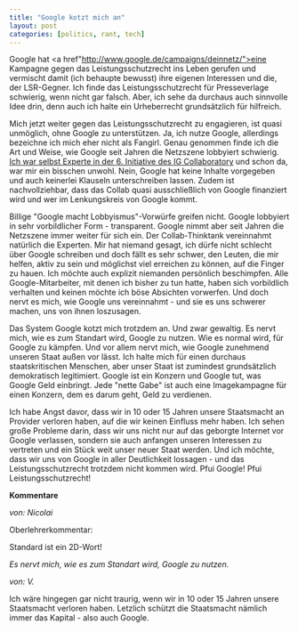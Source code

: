 ```yaml
---
title: "Google kotzt mich an"
layout: post
categories: [politics, rant, tech]
---
```

Google hat <a href"http://www.google.de/campaigns/deinnetz/">eine Kampagne gegen das Leistungsschutzrecht</a> ins Leben gerufen und vermischt damit (ich behaupte bewusst) ihre eigenen Interessen und die, der LSR-Gegner. Ich finde das Leistungsschutzrecht für Presseverlage schwierig, wenn nicht gar falsch. Aber, ich sehe da durchaus auch sinnvolle Idee drin, denn auch ich halte ein Urheberrecht grundsätzlich für hilfreich.

Mich jetzt weiter gegen das Leistungsschutzrecht zu engagieren, ist quasi unmöglich, ohne Google zu unterstützen. Ja, ich nutze Google, allerdings bezeichne ich mich eher nicht als Fangirl. Genau genommen finde ich die Art und Weise, wie Google seit Jahren die Netzszene lobbyiert schwierig. <a Href="http://www.collaboratory.de/w/Expertengruppe_Innovation_im_digitalen_%C3%96kosystem">Ich war selbst Experte in der 6. Initiative des IG Collaboratory</a> und schon da, war mir ein bisschen unwohl. Nein, Google hat keine Inhalte vorgegeben und auch keinerlei Klauseln unterschreiben lassen. Zudem ist nachvollziehbar, dass das Collab quasi ausschließlich von Google finanziert wird und wer im Lenkungskreis von Google kommt.

Billige "Google macht Lobbyismus"-Vorwürfe greifen nicht. Google lobbyiert in sehr vorbildlicher Form - transparent. Google nimmt aber seit Jahren die Netzszene immer weiter für sich ein. Der Collab-Thinktank vereinnahmt natürlich die Experten. Mir hat niemand gesagt, ich dürfe nicht schlecht über Google schreiben und doch fällt es sehr schwer, den Leuten, die mir helfen, aktiv zu sein und möglichst viel erreichen zu können, auf die Finger zu hauen. Ich möchte auch explizit niemanden persönlich beschimpfen. Alle Google-Mitarbeiter, mit denen ich bisher zu tun hatte, haben sich vorbildlich verhalten und keinen möchte ich böse Absichten vorwerfen. Und doch nervt es mich, wie Google uns vereinnahmt - und sie es uns schwerer machen, uns von ihnen loszusagen.

Das System Google kotzt mich trotzdem an. Und zwar gewaltig. Es nervt mich, wie es zum Standart wird, Google zu nutzen. Wie es normal wird, für Google zu kämpfen. Und vor allem nervt mich, wie Google zunehmend unseren Staat außen vor lässt. Ich halte mich für einen durchaus staatskritischen Menschen, aber unser Staat ist zumindest grundsätzlich demokratisch legitimiert. Google ist ein Konzern und Google tut, was Google Geld einbringt. Jede "nette Gabe" ist auch eine Imagekampagne für einen Konzern, dem es darum geht, Geld zu verdienen.

Ich habe Angst davor, dass wir in 10 oder 15 Jahren unsere Staatsmacht an Provider verloren haben, auf die wir keinen Einfluss mehr haben. Ich sehen große Probleme darin, dass wir uns nicht nur auf das geborgte Internet vor Google verlassen, sondern sie auch anfangen unseren Interessen zu vertreten und ein Stück weit unser neuer Staat werden. Und ich möchte, dass wir uns von Google in aller Deutlichkeit lossagen - und das Leistungsschutzrecht trotzdem nicht kommen wird. Pfui Google! Pfui Leistungsschutzrecht!
		

__Kommentare__
			
_von: Nicolai_
			
Oberlehrerkommentar:

Standard ist ein 2D-Wort!

<cite>Es nervt mich, wie es zum Standart wird, Google zu nutzen.</cite>

			
_von: V._
			
Ich wäre hingegen gar nicht traurig, wenn wir in 10 oder 15 Jahren unsere Staatsmacht verloren haben. Letzlich schützt die Staatsmacht nämlich immer das Kapital - also auch Google.

